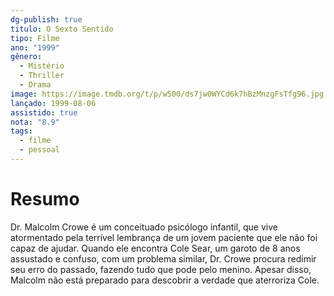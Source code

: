 ```yaml
---
dg-publish: true
titulo: O Sexto Sentido
tipo: Filme
ano: "1999"
gênero:
  - Mistério
  - Thriller
  - Drama
image: https://image.tmdb.org/t/p/w500/ds7jw0WYCd6k7hBzMnzgFsTfg96.jpg
lançado: 1999-08-06
assistido: true
nota: "8.9"
tags:
  - filme
  - pessoal
---
```

# Resumo
Dr. Malcolm Crowe é um conceituado psicólogo infantil, que vive atormentado pela terrível lembrança de um jovem paciente que ele não foi capaz de ajudar. Quando ele encontra Cole Sear, um garoto de 8 anos assustado e confuso, com um problema similar, Dr. Crowe procura redimir seu erro do passado, fazendo tudo que pode pelo menino. Apesar disso, Malcolm não está preparado para descobrir a verdade que aterroriza Cole.
